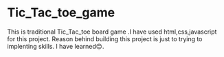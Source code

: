 # Tic_Tac_toe_game
This is traditional  Tic_Tac_toe board game .I have used html,css,javascript for this project.
Reason behind building this project is just to trying to implenting skills. I have learned😊.
